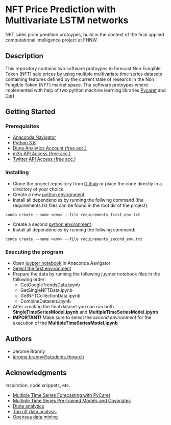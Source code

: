 # NFT Price Prediction with Multivariate LSTM networks

NFT sales price predition protoypes, build in the context of the final applied computational intelligence project at FHNW.

## Description

This repository contains two software protoypes to forecast Non Fungible Token (NFT) sale prices by using multiple multivariate time series datasets containing features defined by the current state of research in the Non Fungible Token (NFT) market space. The software protoypes where implemented with help of two python machine learning libraries [Pycaret](https://pycaret.org/) and [Dart](https://unit8.com/resources/darts-time-series-made-easy-in-python/).

## Getting Started

### Prerequisites

* [Anaconda Navigator](https://anaconda.org/anaconda/anaconda-navigator#:~:text=Anaconda%20Navigator%20is%20a%20desktop,to%20use%20command%20line%20commands.)
* [Python 3.8](https://www.python.org/) 
* [Dune Analytics Account (free acc.)](https://dune.com/browse/dashboards) 
* [m3o API Access (free acc.)](https://m3o.com/) 
* [Twitter API Access (free acc.)](https://developer.twitter.com/en/docs/twitter-api) 

### Installing

* Clone the project repository from [Github](https://github.com/f4h578/ACI_prototype_NFT_price_predicton) or place the code 
directly in a directory of your choice
* Create a new [python environment](https://docs.anaconda.com/anaconda/navigator/tutorials/manage-environments/)
* Install all dependencies by running the follwing command (the requirements.txt files can be found in the root dir of the project):
```
conda create --name <env> --file requirements_first_env.txt
```
* Create a second [python environment](https://docs.anaconda.com/)
* Install all dependencies by running the follwing command:
```
conda create --name <env> --file requirements_second_env.txt
```

### Executing the program

* Open [juypter notebook](https://jupyter.org/) in Anaconda Aavigator
* [Select the first environment ](https://docs.anaconda.com/anaconda/navigator/tutorials/manage-environments/#using-an-environment) 
* Prepare the data by running the following juypter notebook files in the following order:
    * GetGoogleTrendsData.ipynb
    * GetSingleNFTData.ipynb
    * GetNFTCollectionData.ipynb
    * CombineDatasets.ipynb
* After creating the final dataset you can run both **SingleTimeSeriesModel.ipynb** and **MultipleTimeSeriesModel.ipynb**
* **IMPORTANT!** Make sure to select the *second environment* for the execution of the **MultipleTimeSeriesModel.ipynb** 

## Authors

* Jerome Branny
* jerome.branny@students.fhnw.ch

## Acknowledgments

Inspiration, code snippets, etc.
* [Multiple Time Series Forecasting with PyCaret](https://towardsdatascience.com/multiple-time-series-forecasting-with-pycaret-bc0a779a22fe)
* [Multiple Time Series Pre-trained Models and Covariates](https://github.com/unit8co/darts/blob/master/examples/01-multi-time-series-and-covariates.ipynb
)
* [Dune analytics](https://github.com/itzmestar/duneanalytics)
* [Top nft data analysis](https://github.com/dansal0807/top-nfts-data-analysis)
* [Opensea data mining](https://github.com/AlxDfy/OpenSea_API_DataScience/blob/main/data-mining-OpenSea.ipynb)